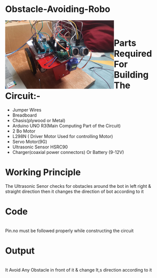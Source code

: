 # Obstacle-Avoiding-Robo


<img src="./img/Obsatacle-robo (2).jpg" align="left" height="220" width="350">


<br>


# Parts Required For Building The Circuit:-
 
 
 
<ul>
  <li>Jumper Wires</li>
  <li>Breadboard</li>
  <li>Chasis(plywood or Metal)</li>
  <li>Arduino UNO R3(Main Computing Part of the Circuit)</li>
  <li> 2 Bo Motor</li>
  <li> L298N ( Driver Motor Used for controlling Motor)</li>
  <li>Servo Motor(9G)</li>
 <li> Ultrasonic Sensor HSRC90</li>
  <li>Charger(coaxial power connectors) Or Battery (9-12V) </li>
  
</ul>

# Working Principle

The Ultrasonic Senor checks for obstacles around the bot in left right & straight direction then it changes the direction of bot according to it

# Code 

<br>Pin.no must be followed properly while constructing the circuit 
<br>
# Output<br>

<br> It Avoid Any Obstacle in front of it & change It,s direction according to it <br>
